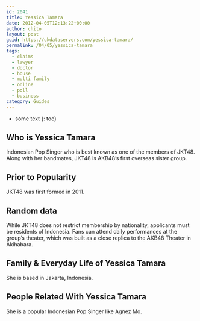 ```yaml
---
id: 2041
title: Yessica Tamara
date: 2012-04-05T12:13:22+00:00
author: chito
layout: post
guid: https://ukdataservers.com/yessica-tamara/
permalink: /04/05/yessica-tamara
tags:
  - claims
  - lawyer
  - doctor
  - house
  - multi family
  - online
  - poll
  - business
category: Guides
---
```


* some text
{: toc}
          
          
## Who is  Yessica Tamara
                  
                  
                  
Indonesian Pop Singer who is best known as one of the members of JKT48. Along with her bandmates, JKT48 is AKB48&#8217;s first overseas sister group.
                  
                
                
                
## Prior to Popularity 
                  
                  
                  
JKT48 was first formed in 2011.
                  
                
                
                
## Random data 
                  
                  
                  
While JKT48 does not restrict membership by nationality, applicants must be residents of Indonesia. Fans can attend daily performances at the group&#8217;s theater, which was built as a close replica to the AKB48 Theater in Akihabara.
                  
                
                
                
## Family & Everyday Life of Yessica Tamara
                  
                  
                  
She is based in Jakarta, Indonesia.
                  
                
                
                
## People Related With  Yessica Tamara
                  
                  
                  
She is a popular Indonesian Pop Singer like Agnez Mo.
                  
                
              
            
          
          
          
    
    
  
